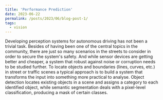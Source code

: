 ```yaml
---
title: 'Performance Prediction'
date: 2023-06-22
permalink: /posts/2023/06/blog-post-1/
tags:
  - vision
---
```


Developing perception systems for autonomous driving has not been a trivial task. Besides of having been one of the central topics in the community, there are just so many scenarios in the streets to consider in order to secure the system's safety. And while sensor devices are getting better and cheaper, a system that robust against noise or corruption needs to be studied further. To locate objects and boundaries (lines, curves, etc.) in street or traffic scenes a typical approach is to build a system that transforms the input into something more practical to analyse. Object detection locates existing objects in a scene and assigns a category to each identified object, while semantic segmentation deals with a pixel-level classification, producing a mask of certain classes.